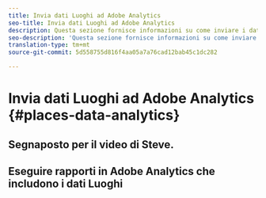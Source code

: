 ```yaml
---
title: Invia dati Luoghi ad Adobe Analytics
seo-title: Invia dati Luoghi ad Adobe Analytics
description: Questa sezione fornisce informazioni su come inviare i dati Luoghi ad Analytics.
seo-description: 'Questa sezione fornisce informazioni su come inviare i dati Luoghi ad Analytics. '
translation-type: tm+mt
source-git-commit: 5d558755d816f4aa05a7a76cad12bab45c1dc282

---
```



# Invia dati Luoghi ad Adobe Analytics {#places-data-analytics}



## Segnaposto per il video di Steve.



## Eseguire rapporti in Adobe Analytics che includono i dati Luoghi
